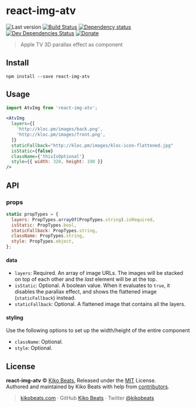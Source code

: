 # react-img-atv

![Last version](https://img.shields.io/github/tag/Kikobeats/react-img-atv.svg?style=flat-square)
[![Build Status](http://img.shields.io/travis/Kikobeats/react-img-atv/master.svg?style=flat-square)](https://travis-ci.org/Kikobeats/react-img-atv)
[![Dependency status](http://img.shields.io/david/Kikobeats/react-img-atv.svg?style=flat-square)](https://david-dm.org/Kikobeats/react-img-atv)
[![Dev Dependencies Status](http://img.shields.io/david/dev/Kikobeats/react-img-atv.svg?style=flat-square)](https://david-dm.org/Kikobeats/react-img-atv#info=devDependencies)
[![Donate](https://img.shields.io/badge/donate-paypal-blue.svg?style=flat-square)](https://paypal.me/kikobeats)
> Apple TV 3D parallax effect as component

## Install

`npm install --save react-img-atv`

## Usage

```jsx
import AtvImg from 'react-img-atv';

<AtvImg
  layers={[
    'http://kloc.pm/images/back.png',
    'http://kloc.pm/images/front.png',
  ]}
  staticFallback="http://kloc.pm/images/kloc-icon-flattened.jpg"
  isStatic={false}
  className={'thisIsOptional'}
  style={{ width: 320, height: 190 }}
/>
```

## API

### props

``` jsx
static propTypes = {
  layers: PropTypes.arrayOf(PropTypes.string).isRequired,
  isStatic: PropTypes.bool,
  staticFallback: PropTypes.string,
  className: PropTypes.string,
  style: PropTypes.object,
};
```

#### data

- `layers`: Required. An array of image URLs. The images will be stacked on top of each other and the _last_ element will be at the top.
- `isStatic`: Optional. A boolean value. When it evaluates to `true`, it disables the parallax effect, and shows the flattened image (`staticFallback`) instead.
- `staticFallback`: Optional. A flattened image that contains all the layers.

#### styling

Use the following options to set up the width/height of the entire component

- `className`: Optional.
- `style`: Optional.

## License

**react-img-atv** © [Kiko Beats](https://kikobeats.com), Released under the [MIT](https://github.com/Kikobeats/react-img-atv/blob/master/LICENSE.md) License.<br>
Authored and maintained by Kiko Beats with help from [contributors](https://github.com/Kikobeats/react-img-atv/contributors).

> [kikobeats.com](https://kikobeats.com) · GitHub [Kiko Beats](https://github.com/kikobeats) · Twitter [@kikobeats](https://twitter.com/kikobeats)
